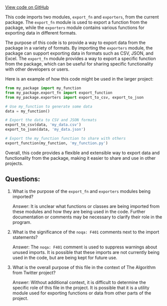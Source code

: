 [View code on GitHub](https://github.com/misbahsy/the-algorithm/twml/twml/contrib/export/__init__.py)

This code imports two modules, `export_fn` and `exporters`, from the current package. The `export_fn` module is used to export a function from the package, while the `exporters` module contains various functions for exporting data in different formats.

The purpose of this code is to provide a way to export data from the package in a variety of formats. By importing the `exporters` module, the package can support exporting data in formats such as CSV, JSON, and Excel. The `export_fn` module provides a way to export a specific function from the package, which can be useful for sharing specific functionality with other developers or users.

Here is an example of how this code might be used in the larger project:

```python
from my_package import my_function
from my_package.export_fn import export_function
from my_package.exporters import export_to_csv, export_to_json

# Use my_function to generate some data
data = my_function()

# Export the data to CSV and JSON formats
export_to_csv(data, 'my_data.csv')
export_to_json(data, 'my_data.json')

# Export the my_function function to share with others
export_function(my_function, 'my_function.py')
```

Overall, this code provides a flexible and extensible way to export data and functionality from the package, making it easier to share and use in other projects.
## Questions: 
 1. What is the purpose of the `export_fn` and `exporters` modules being imported?
    
    Answer: It is unclear what functions or classes are being imported from these modules and how they are being used in the code. Further documentation or comments may be necessary to clarify their role in the program.

2. What is the significance of the `noqa: F401` comments next to the import statements?

    Answer: The `noqa: F401` comment is used to suppress warnings about unused imports. It is possible that these imports are not currently being used in the code, but are being kept for future use.

3. What is the overall purpose of this file in the context of The Algorithm from Twitter project?

    Answer: Without additional context, it is difficult to determine the specific role of this file in the project. It is possible that it is a utility module used for exporting functions or data from other parts of the project.